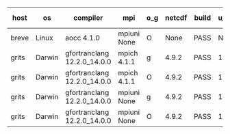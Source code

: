 

| host     | os       | compiler                              | mpi                      | o_g        | netcdf        | build       | u_pass          | u_fail          | s_pass            | s_fail            | e_pass             | e_fail             | nuopc_pass       | nuopc_fail       | artifacts link          |
|----------|----------|---------------------------------------|--------------------------|------------|---------------|-------------|-----------------|-----------------|-------------------|-------------------|--------------------|--------------------|------------------|------------------|-------------------------|
| breve | Linux | aocc 4.1.0 | mpiuni None  | O | None  | PASS | None | None | None | None | None | None | None | None | <a href="https://github.com/esmf-org/esmf-test-artifacts/tree/878946ec4a49d4719a50c96a13f6e96f0792ed65/develop/aocc/4.1.0/O/mpiuni/None" target="_blank">878946e</a> | 
| grits | Darwin | gfortranclang 12.2.0_14.0.0 | mpich 4.1.1  | g | 4.9.2  | PASS | 14198 | 0 | 51 | 0 | 81 | 0 | 43 | 13 | <a href="https://github.com/esmf-org/esmf-test-artifacts/tree/9e4f27c817f4bdc6711a226bfdf2236d08fe53b7/develop/gfortranclang/12.2.0_14.0.0/g/mpich/4.1.1" target="_blank">9e4f27c</a> | 
| grits | Darwin | gfortranclang 12.2.0_14.0.0 | mpich 4.1.1  | O | 4.9.2  | PASS | 14198 | 0 | 51 | 0 | 81 | 0 | 44 | 12 | <a href="https://github.com/esmf-org/esmf-test-artifacts/tree/4b325f1f2d013378ba4fb1d1e591a0e8db1518bf/develop/gfortranclang/12.2.0_14.0.0/O/mpich/4.1.1" target="_blank">4b325f1</a> | 
| grits | Darwin | gfortranclang 12.2.0_14.0.0 | mpiuni None  | g | 4.9.2  | PASS | 12528 | 0 | 9 | 0 | 44 | 0 | None | None | <a href="https://github.com/esmf-org/esmf-test-artifacts/tree/9fda955248b3b1494ca98865f2ca311f2fc05435/develop/gfortranclang/12.2.0_14.0.0/g/mpiuni/None" target="_blank">9fda955</a> | 
| grits | Darwin | gfortranclang 12.2.0_14.0.0 | mpiuni None  | O | 4.9.2  | PASS | 12528 | 0 | 9 | 0 | 44 | 0 | None | None | <a href="https://github.com/esmf-org/esmf-test-artifacts/tree/e89fac2ec7529fa1c624127f883f7f5034fe5268/develop/gfortranclang/12.2.0_14.0.0/O/mpiuni/None" target="_blank">e89fac2</a> | 

